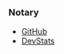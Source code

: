 ### Notary

- [GitHub](https://github.com/theupdateframework/notary)
- [DevStats](https://notary.devstats.cncf.io/)
